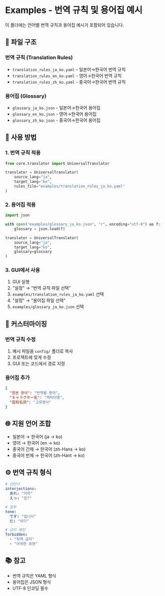 # Examples - 번역 규칙 및 용어집 예시

이 폴더에는 언어별 번역 규칙과 용어집 예시가 포함되어 있습니다.

## 📁 파일 구조

### 번역 규칙 (Translation Rules)
- `translation_rules_ja_ko.yaml` - 일본어→한국어 번역 규칙
- `translation_rules_en_ko.yaml` - 영어→한국어 번역 규칙
- `translation_rules_zh_ko.yaml` - 중국어→한국어 번역 규칙

### 용어집 (Glossary)
- `glossary_ja_ko.json` - 일본어→한국어 용어집
- `glossary_en_ko.json` - 영어→한국어 용어집
- `glossary_zh_ko.json` - 중국어→한국어 용어집

## 🔧 사용 방법

### 1. 번역 규칙 적용
```python
from core.translator import UniversalTranslator

translator = UniversalTranslator(
    source_lang="ja",
    target_lang="ko",
    rules_file="examples/translation_rules_ja_ko.yaml"
)
```

### 2. 용어집 적용
```python
import json

with open("examples/glossary_ja_ko.json", "r", encoding="utf-8") as f:
    glossary = json.load(f)

translator = UniversalTranslator(
    source_lang="ja",
    target_lang="ko",
    glossary=glossary
)
```

### 3. GUI에서 사용
1. GUI 실행
2. "설정" → "번역 규칙 파일 선택"
3. `examples/translation_rules_ja_ko.yaml` 선택
4. "설정" → "용어집 파일 선택"
5. `examples/glossary_ja_ko.json` 선택

## 📝 커스터마이징

### 번역 규칙 수정
1. 예시 파일을 `config/` 폴더로 복사
2. 프로젝트에 맞게 수정
3. GUI 또는 코드에서 경로 지정

### 용어집 추가
```json
{
  "원본 용어": "번역될 용어",
  "キャラクター名": "캐릭터명",
  "固有名詞": "고유명사"
}
```

## 🌐 지원 언어 조합

- 일본어 → 한국어 (ja → ko)
- 영어 → 한국어 (en → ko)
- 중국어 간체 → 한국어 (zh-Hans → ko)
- 중국어 번체 → 한국어 (zh-Hant → ko)

## ⚙️ 번역 규칙 형식

```yaml
# 감탄사
interjections:
  あれ: "어라"
  えっ: "응?"

# 말투
tone:
  です: "입니다"
  だ: "이다"

# 금지 패턴
forbidden:
  - "직역 금지"
  - "어색한 표현"
```

## 📚 참고

- 번역 규칙은 YAML 형식
- 용어집은 JSON 형식
- UTF-8 인코딩 필수
